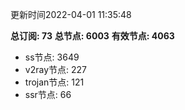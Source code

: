 更新时间2022-04-01 11:35:48

**总订阅: 73**
**总节点: 6003**
**有效节点: 4063**
- ss节点: 3649
- v2ray节点: 227
- trojan节点: 121
- ssr节点: 66
